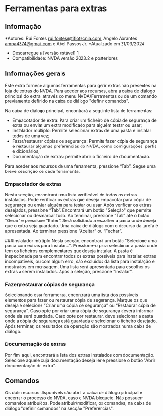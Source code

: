 ﻿# Ferramentas para extras


## Informação
*Autores: Rui Fontes <rui.fontes@tiflotecnia.com>, Angelo Abrantes <ampa4374@gmail.com> e Abel Passos Jr.
*Atualizado em 21/03/2024
* Descarregue a [versão estável] [1]
* Compatibilidade: NVDA versão 2023.2 e posteriores


## Informações gerais
Este extra fornece algumas ferramentas para gerir extras não presentes na loja de extras do NVDA.
Para aceder aos recursos, abra a caixa de diálogo principal do extra, através do menu NVDA/Ferramentas ou de um comando previamente definido na caixa de diálogo "definir comandos".

Na caixa de diálogo principal, encontrará a seguinte lista de ferramentas:
* Empacotador de extra: Para criar um ficheiro de cópia de segurança de extra ou enviar um extra modificado para alguém testar ou usar;
* Instalador múltiplo: Permite selecionar extras de uma pasta e instalar todos de uma vez;
* Fazer/restaurar cópias de segurança: Permite fazer cópia de segurança e restaurar algumas preferências do NVDA, como configurações, perfis e dicionários;
* Documentação de extras: permite abrir o ficheiro de documentação.

Para aceder aos recursos de uma ferramenta, pressione “Tab”.
Segue uma breve descrição de cada ferramenta.


### Empacotador de extras
Nesta secção,  encontrará uma lista verificável de todos os extras instalados.
Pode verificar os extras que deseja empacotar para cópia de segurança ou enviar alguém para testar ou usar.
Após verificar os extras desejados, pressione “Tab”. Encontrará um botão "Seleção" que permite selecionar ou desmarcar tudo.
Ao terminar, pressione “Tab” até o botão “Gerar” e pressione “Enter”.
Será solicitado a escolher a pasta onde deseja que o extra seja guardado.
Uma caixa de diálogo com o decurso da tarefa é apresentada. Ao terminar pressione “Aceitar” ou “Fechar”.


###Instalador múltiplo
Nesta secção, encontrará um botão "Selecione uma pasta com extras para instalar...".
Pressione-o para selecionar a pasta onde tem os ficheiros complementares que deseja instalar.
A pasta é inspecionada para encontrar todos os extras possíveis para instalar. extras incompatíveis, ou com algum erro, são excluídos da lista para instalação e mostrados em mensagem.
Uma lista será apresentada para escolher os extras a serem instalados. Após a seleção, pressione “Instalar”.


### Fazer/restaurar cópias de segurança
Selecionando esta ferramenta, encontrará uma lista dos possíveis elementos para fazer ou restaurar cópia de segurança.
Marque os que deseja e selecione “Criar uma cópia de segurança” ou “Restaurar cópia de segurança”.
Caso opte por criar uma cópia de segurança deverá informar onde ela será guardada.
Caso opte por restaurar, deve selecionar a pasta onde a cópia de segurança está guardada e selecionar o ficheiro desejado.
Após terminar, os resultados da operação são mostrados numa caixa de diálogo.


### Documentação de extras
Por fim, aqui, encontrará a lista dos extras instalados com documentação.
Selecione aquele cuja documentação deseja ler e pressione o botão "Abrir documentação do extra".


## Comandos
Os dois recursos disponíveis são abrir a caixa de diálogo principal e encerrar o processo do NVDA, caso o NVDA bloqueie.
Não possuem comandos atribuídos.
Pode atribuir/modificar, os comandos, na caixa de diálogo "definir comandos" na secção "Preferências".

[1]: https://github.com/ruifontes/addonsTools/releases/download/2024.03.21/addonsTools-2024.03.21.nvda-addon
